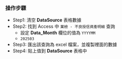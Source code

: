 ### 操作步驟
- Step1: 清空 **DataSource** 表格數據
- Step2: 找到 Access 中 `業檢 - 不良授信資產明細` 查詢
    - 設定 **Data_Month** 欄位的值為 `YYYYMM`
    - `202503`
- Step3: 匯出該查詢為 excel 檔案，並複製裡面的數據
- Step4: 貼上值到 **DataSource** 表格中
